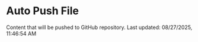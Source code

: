 # Auto Push File

Content that will be pushed to GitHub repository.
Last updated: 08/27/2025, 11:46:54 AM